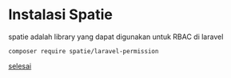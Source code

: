 # Instalasi Spatie

spatie adalah library yang dapat digunakan untuk RBAC di laravel

```
composer require spatie/laravel-permission
```

[selesai](guide.md)
